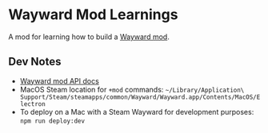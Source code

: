 # Wayward Mod Learnings

A mod for learning how to build a [Wayward mod](https://github.com/WaywardGame/types/wiki/Prerequisites).

## Dev Notes

* [Wayward mod API docs](https://waywardgame.github.io/index.html)
* MacOS Steam location for `+mod` commands: `~/Library/Application\ Support/Steam/steamapps/common/Wayward/Wayward.app/Contents/MacOS/Electron`
* To deploy on a Mac with a Steam Wayward for development purposes: `npm run deploy:dev`

